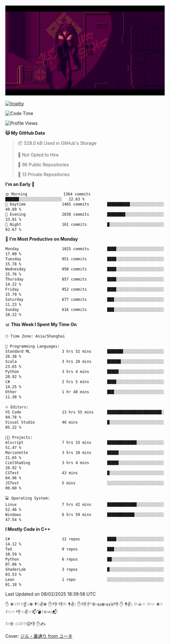 ![](imgs/main.png)

[![trophy](https://github-profile-trophy.vercel.app/?username=NeilKleistGao&theme=dracula)](https://github.com/ryo-ma/github-profile-trophy)

<!--START_SECTION:waka-->
![Code Time](http://img.shields.io/badge/Code%20Time-1%2C613%20hrs%2033%20mins-blue)

![Profile Views](http://img.shields.io/badge/Profile%20Views-0-blue)

**🐱 My GitHub Data** 

> 📦 528.0 kB Used in GitHub's Storage 
 > 
> 🚫 Not Opted to Hire
 > 
> 📜 96 Public Repositories 
 > 
> 🔑 13 Private Repositories 
 > 
**I'm an Early 🐤** 

```text
🌞 Morning                1364 commits        ██████░░░░░░░░░░░░░░░░░░░   22.63 % 
🌆 Daytime                2465 commits        ██████████░░░░░░░░░░░░░░░   40.89 % 
🌃 Evening                2038 commits        ████████░░░░░░░░░░░░░░░░░   33.81 % 
🌙 Night                  161 commits         █░░░░░░░░░░░░░░░░░░░░░░░░   02.67 % 
```
📅 **I'm Most Productive on Monday** 

```text
Monday                   1025 commits        ████░░░░░░░░░░░░░░░░░░░░░   17.00 % 
Tuesday                  951 commits         ████░░░░░░░░░░░░░░░░░░░░░   15.78 % 
Wednesday                950 commits         ████░░░░░░░░░░░░░░░░░░░░░   15.76 % 
Thursday                 857 commits         ████░░░░░░░░░░░░░░░░░░░░░   14.22 % 
Friday                   952 commits         ████░░░░░░░░░░░░░░░░░░░░░   15.79 % 
Saturday                 677 commits         ███░░░░░░░░░░░░░░░░░░░░░░   11.23 % 
Sunday                   616 commits         ███░░░░░░░░░░░░░░░░░░░░░░   10.22 % 
```


📊 **This Week I Spent My Time On** 

```text
🕑︎ Time Zone: Asia/Shanghai

💬 Programming Languages: 
Standard ML              3 hrs 52 mins       ███████░░░░░░░░░░░░░░░░░░   26.38 % 
Scala                    3 hrs 28 mins       ██████░░░░░░░░░░░░░░░░░░░   23.65 % 
Python                   3 hrs 4 mins        █████░░░░░░░░░░░░░░░░░░░░   20.92 % 
C#                       2 hrs 5 mins        ████░░░░░░░░░░░░░░░░░░░░░   14.25 % 
Other                    1 hr 40 mins        ███░░░░░░░░░░░░░░░░░░░░░░   11.38 % 

🔥 Editors: 
VS Code                  13 hrs 55 mins      ████████████████████████░   94.78 % 
Visual Studio            46 mins             █░░░░░░░░░░░░░░░░░░░░░░░░   05.22 % 

🐱‍💻 Projects: 
mlscript                 7 hrs 33 mins       █████████████░░░░░░░░░░░░   51.47 % 
Marionette               3 hrs 10 mins       █████░░░░░░░░░░░░░░░░░░░░   21.65 % 
CielShading              3 hrs 4 mins        █████░░░░░░░░░░░░░░░░░░░░   20.92 % 
CSTest                   43 mins             █░░░░░░░░░░░░░░░░░░░░░░░░   04.96 % 
JSTest                   5 mins              ░░░░░░░░░░░░░░░░░░░░░░░░░   00.60 % 

💻 Operating System: 
Linux                    7 hrs 42 mins       █████████████░░░░░░░░░░░░   52.46 % 
Windows                  6 hrs 59 mins       ████████████░░░░░░░░░░░░░   47.54 % 
```

**I Mostly Code in C++** 

```text
C#                       12 repos            ████░░░░░░░░░░░░░░░░░░░░░   14.12 % 
TeX                      9 repos             ███░░░░░░░░░░░░░░░░░░░░░░   10.59 % 
Python                   6 repos             ██░░░░░░░░░░░░░░░░░░░░░░░   07.06 % 
ShaderLab                3 repos             █░░░░░░░░░░░░░░░░░░░░░░░░   03.53 % 
Lean                     1 repo              ░░░░░░░░░░░░░░░░░░░░░░░░░   01.18 % 
```




 Last Updated on 08/02/2025 18:39:58 UTC
<!--END_SECTION:waka-->

✋ ❄☟⚐🕆☝☟❄ 🕈☟✌❄ ✋🕯👎 👎⚐ 🕈✌💧 ✋🕯👎 🏱☼☜❄☜☠👎 ✋ 🕈✌💧 ⚐☠☜ ⚐☞ ❄☟⚐💧☜ 👎☜✌☞📫💣🕆❄☜💧📬

⚐☼ 💧☟⚐🕆☹👎 ✋✍

Cover: [ジル・裏通り from ユーネ](https://www.pixiv.net/artworks/62127066)
